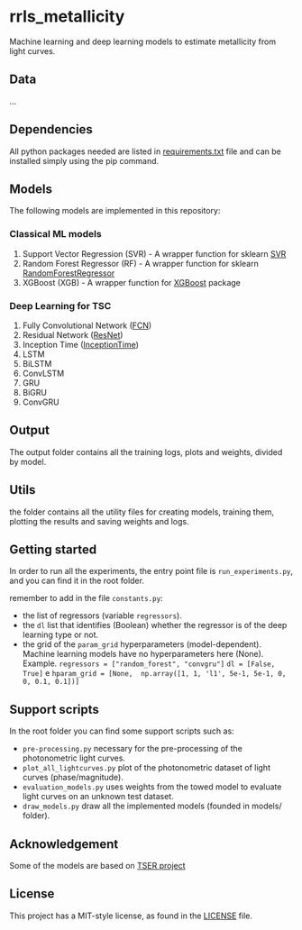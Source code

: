 # rrls_metallicity

Machine learning and deep learning models to estimate metallicity from light curves.

## Data

...

## Dependencies

All python packages needed are listed in [requirements.txt](requirements.txt) file
and can be installed simply using the pip command.

## Models

The following models are implemented in this repository:

### Classical ML models 

1. Support Vector Regression (SVR) - A wrapper function for sklearn [SVR](https://scikit-learn.org/stable/modules/generated/sklearn.svm.SVR.html#sklearn.svm.SVR) 
2. Random Forest Regressor (RF) - A wrapper function for sklearn [RandomForestRegressor](https://scikit-learn.org/stable/modules/generated/sklearn.ensemble.RandomForestRegressor.html#sklearn.ensemble.RandomForestRegressor)
3. XGBoost (XGB) - A wrapper function for [XGBoost](https://xgboost.readthedocs.io/en/latest/python/python_api.html) package

### Deep Learning for TSC 

1. Fully Convolutional Network ([FCN](https://github.com/hfawaz/dl-4-tsc))
2. Residual Network ([ResNet](https://github.com/hfawaz/dl-4-tsc))
3. Inception Time ([InceptionTime](https://github.com/hfawaz/InceptionTime))
4. LSTM
5. BiLSTM
6. ConvLSTM
7. GRU
8. BiGRU
9. ConvGRU

## Output

The output folder contains all the training logs, plots and weights, divided by model.

## Utils

the folder contains all the utility files for creating models, training them, plotting the results and saving weights and logs.

## Getting started

In order to run all the experiments, the entry point file is `run_experiments.py`, and you can find it in the root folder.

remember to add in the file `constants.py`:
* the list of regressors (variable `regressors`).
* the `dl` list that identifies (Boolean) whether the regressor is of the deep learning type or not.
* the grid of the `param_grid` hyperparameters (model-dependent). Machine learning models have no hyperparameters here (None).
Example. `regressors = ["random_forest", "convgru"]` `dl = [False, True]` e `hparam_grid = [None,  np.array([1, 1, 'l1', 5e-1, 5e-1, 0, 0, 0.1, 0.1])]`

## Support scripts

In the root folder you can find some support scripts such as: 
* `pre-processing.py` necessary for the pre-processing of the photonometric light curves.
* `plot_all_lightcurves.py` plot of the photonometric dataset of light curves (phase/magnitude).
* `evaluation_models.py` uses weights from the towed model to evaluate light curves on an unknown test dataset.
* `draw_models.py` draw all the implemented models (founded in models/ folder).

## Acknowledgement

Some of the models are based on [TSER project](https://github.com/ChangWeiTan/TS-Extrinsic-Regression)

## License

This project has a MIT-style license, as found in the [LICENSE](LICENSE) file.
